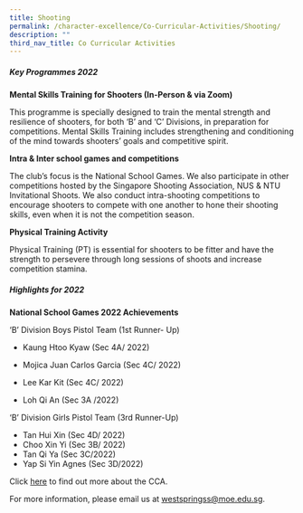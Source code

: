 ```yaml
---
title: Shooting
permalink: /character-excellence/Co-Curricular-Activities/Shooting/
description: ""
third_nav_title: Co Curricular Activities
---
```

##### **Key Programmes 2022**

**Mental Skills Training for Shooters (In-Person & via Zoom)**

This programme is specially designed to train the mental strength and resilience of shooters, for both ‘B’ and ‘C’ Divisions, in preparation for competitions. Mental Skills Training includes strengthening and conditioning of the mind towards shooters’ goals and competitive spirit. 

**Intra & Inter school games and competitions**

The club’s focus is the National School Games. We also participate in other competitions hosted by the Singapore Shooting Association, NUS & NTU Invitational Shoots. We also conduct intra-shooting competitions to encourage shooters to compete with one another to hone their shooting skills, even when it is not the competition season. 

**Physical Training Activity**

Physical Training (PT) is essential for shooters to be fitter and have the strength to persevere through long sessions of shoots and increase competition stamina. 


##### **Highlights for 2022**

**National School Games 2022 Achievements**

‘B’ Division Boys Pistol Team (1st Runner- Up)

* Kaung Htoo Kyaw (Sec 4A/ 2022)

* Mojica Juan Carlos Garcia (Sec 4C/ 2022)

* Lee Kar Kit (Sec 4C/ 2022)

* Loh Qi An (Sec 3A /2022)

‘B’ Division Girls Pistol Team (3rd Runner-Up)

* Tan Hui Xin (Sec 4D/ 2022)
* Choo Xin Yi (Sec 3B/ 2022)
* Tan Qi Ya (Sec 3C/2022)
* Yap Si Yin Agnes (Sec 3D/2022) 

Click <a href="https://circle.myactivesg.com/watch/west-spring-secondary-schools-shooting-team" target="_blank">here</a> to 
find out more about the CCA.

For more information, please email us at [westspringss@moe.edu.sg](http://westspringss.moe.edu.sg/).